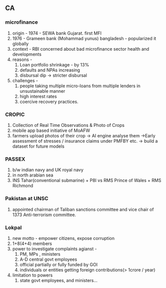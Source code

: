 ## CA
### microfinance
1. origin - 1974 - SEWA bank Gujarat. first MFI
2. 1976 - Grameen bank (Mohammad yunus) bangladesh - popularized it globally
3. context - RBI concerned about bad microfinance sector health and developments
4. reasons - 
	1. Loan portfolio shrinkage - by 13%
	2. defaults and NPAs increasing
	3. disbursal dip -> stricter disbursal
5. challenges - 
	1. people taking multiple micro-loans from multiple lenders in unsustainable manner
	2. high interest rates
	3. coercive recovery practices.
### CROPIC
1. Collection of Real Time Observations & Photo of Crops
2. mobile app based initiative of MoAFW
3. farmers upload photos of their crop -> AI engine analyse them ->Early assessment of stresses / insurance claims under PMFBY etc. -> build a dataset for future models
### PASSEX
1. b/w indian navy and UK royal navy
2. in north arabian sea
3. INS Tahar(conventional submarine) + P8I vs RMS Prince of Wales + RMS Richmond
### Pakistan at UNSC
1. appointed chairman of Taliban sanctions committee and vice chair of 1373 Anti-terrorism committee.
### Lokpal
1. new motto - empower citizens, expose corruption
2. 1+8(4+4) members
3. power to investigate complaints agianst - 
	1. PM, MPs , ministers
	2. A-D central govt employees
	3. official partially or fully funded by GOI
	4. individuals or entities getting foreign contributions(> 1crore / year)
4. limitation to powers
	1. state govt employees, and ministers... 